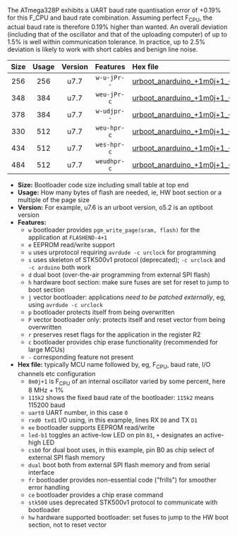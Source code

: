 The ATmega328P exhibits a UART baud rate quantisation error of +0.19% for this F_CPU and baud rate combination. Assuming perfect F<sub>CPU</sub>, the actual baud rate is therefore 0.19% higher than wanted. An overall deviation (including that of the oscillator and that of the uploading computer) of up to 1.5% is well within communication tolerance. In practice, up to 2.5% deviation is likely to work with short cables and benign line noise.

|Size|Usage|Version|Features|Hex file|
|:-:|:-:|:-:|:-:|:--|
|256|256|u7.7|`w-u-jPr--`|[urboot_anarduino_+1m0j+1_+++1k8_uart0_rxd0_txd1_led+b1_fr.hex](https://raw.githubusercontent.com/stefanrueger/urboot.hex/main/boards/anarduino/internal_oscillator/fcpu_+1m0j+1/br_+++1k8/urboot_anarduino_+1m0j+1_+++1k8_uart0_rxd0_txd1_led+b1_fr.hex)|
|348|384|u7.7|`weu-jPr-c`|[urboot_anarduino_+1m0j+1_+++1k8_uart0_rxd0_txd1_ee_led+b1_fr_ce.hex](https://raw.githubusercontent.com/stefanrueger/urboot.hex/main/boards/anarduino/internal_oscillator/fcpu_+1m0j+1/br_+++1k8/urboot_anarduino_+1m0j+1_+++1k8_uart0_rxd0_txd1_ee_led+b1_fr_ce.hex)|
|378|384|u7.7|`w-udjpr--`|[urboot_anarduino_+1m0j+1_+++1k8_uart0_rxd0_txd1_led+b1_csd5_dual.hex](https://raw.githubusercontent.com/stefanrueger/urboot.hex/main/boards/anarduino/internal_oscillator/fcpu_+1m0j+1/br_+++1k8/urboot_anarduino_+1m0j+1_+++1k8_uart0_rxd0_txd1_led+b1_csd5_dual.hex)|
|330|512|u7.7|`weu-hpr-c`|[urboot_anarduino_+1m0j+1_+++1k8_uart0_rxd0_txd1_ee_led+b1_fr_ce_hw.hex](https://raw.githubusercontent.com/stefanrueger/urboot.hex/main/boards/anarduino/internal_oscillator/fcpu_+1m0j+1/br_+++1k8/urboot_anarduino_+1m0j+1_+++1k8_uart0_rxd0_txd1_ee_led+b1_fr_ce_hw.hex)|
|434|512|u7.7|`wes-hpr-c`|[urboot_anarduino_+1m0j+1_+++1k8_uart0_rxd0_txd1_ee_led+b1_fr_ce_stk500_hw.hex](https://raw.githubusercontent.com/stefanrueger/urboot.hex/main/boards/anarduino/internal_oscillator/fcpu_+1m0j+1/br_+++1k8/urboot_anarduino_+1m0j+1_+++1k8_uart0_rxd0_txd1_ee_led+b1_fr_ce_stk500_hw.hex)|
|484|512|u7.7|`weudhpr-c`|[urboot_anarduino_+1m0j+1_+++1k8_uart0_rxd0_txd1_ee_led+b1_csd5_dual_fr_ce_hw.hex](https://raw.githubusercontent.com/stefanrueger/urboot.hex/main/boards/anarduino/internal_oscillator/fcpu_+1m0j+1/br_+++1k8/urboot_anarduino_+1m0j+1_+++1k8_uart0_rxd0_txd1_ee_led+b1_csd5_dual_fr_ce_hw.hex)|

- **Size:** Bootloader code size including small table at top end
- **Usage:** How many bytes of flash are needed, ie, HW boot section or a multiple of the page size
- **Version:** For example, u7.6 is an urboot version, o5.2 is an optiboot version
- **Features:**
  + `w` bootloader provides `pgm_write_page(sram, flash)` for the application at `FLASHEND-4+1`
  + `e` EEPROM read/write support
  + `u` uses urprotocol requiring `avrdude -c urclock` for programming
  + `s` uses skeleton of STK500v1 protocol (deprecated); `-c urclock` and `-c arduino` both work
  + `d` dual boot (over-the-air programming from external SPI flash)
  + `h` hardware boot section: make sure fuses are set for reset to jump to boot section
  + `j` vector bootloader: applications *need to be patched externally*, eg, using `avrdude -c urclock`
  + `p` bootloader protects itself from being overwritten
  + `P` vector bootloader only: protects itself and reset vector from being overwritten
  + `r` preserves reset flags for the application in the register R2
  + `c` bootloader provides chip erase functionality (recommended for large MCUs)
  + `-` corresponding feature not present
- **Hex file:** typically MCU name followed by, eg, F<sub>CPU</sub>, baud rate, I/O channels etc configuration
  + `8m0j+1` is F<sub>CPU</sub> of an internal oscillator varied by some percent, here 8 MHz + 1%
  + `115k2` shows the fixed baud rate of the bootloader: `115k2` means 115200 baud
  + `uart0` UART number, in this case `0`
  + `rxd0 txd1` I/O using, in this example, lines RX `D0` and TX `D1`
  + `ee` bootloader supports EEPROM read/write
  + `led-b1` toggles an active-low LED on pin `B1`, `+` designates an active-high LED
  + `csb0` for dual boot uses, in this example, pin B0 as chip select of external SPI flash memory
  + `dual` boot both from external SPI flash memory and from serial interface
  + `fr` bootloader provides non-essential code ("frills") for smoother error handling
  + `ce` bootloader provides a chip erase command
  + `stk500` uses deprecated STK500v1 protocol to communicate with bootloader
  + `hw` hardware supported bootloader: set fuses to jump to the HW boot section, not to reset vector
